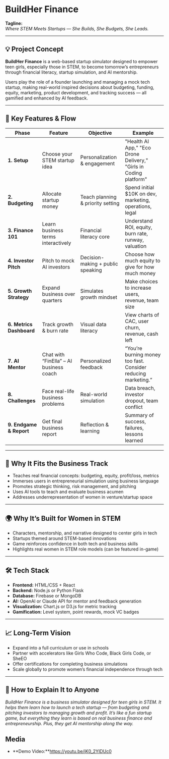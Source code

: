 
# BuildHer Finance

**Tagline:**  
*Where STEM Meets Startups — She Builds, She Budgets, She Leads.*

---

## 💡 Project Concept

**BuildHer Finance** is a web-based startup simulator designed to empower teen girls, especially those in STEM, to become tomorrow’s entrepreneurs through financial literacy, startup simulation, and AI mentorship.

Users play the role of a founder launching and managing a mock tech startup, making real-world inspired decisions about budgeting, funding, equity, marketing, product development, and tracking success — all gamified and enhanced by AI feedback.

---

## 🧩 Key Features & Flow

| Phase           | Feature           | Objective                     | Example                              |
|-----------------|-------------------|-------------------------------|------------------------------------|
| **1. Setup**       | Choose your STEM startup idea | Personalization & engagement       | "Health AI App," "Eco Drone Delivery," "Girls in Coding platform" |
| **2. Budgeting**   | Allocate startup money        | Teach planning & priority setting  | Spend initial $10K on dev, marketing, operations, legal           |
| **3. Finance 101** | Learn business terms interactively | Financial literacy core           | Understand ROI, equity, burn rate, runway, valuation              |
| **4. Investor Pitch** | Pitch to mock AI investors   | Decision-making + public speaking | Choose how much equity to give for how much money                 |
| **5. Growth Strategy** | Expand business over quarters | Simulates growth mindset           | Make choices to increase users, revenue, team size                |
| **6. Metrics Dashboard** | Track growth & burn rate      | Visual data literacy               | View charts of CAC, user churn, revenue, cash left                |
| **7. AI Mentor**      | Chat with “FinElla” – AI business coach | Personalized feedback            | “You’re burning money too fast. Consider reducing marketing.”    |
| **8. Challenges**     | Face real-life business problems | Real-world simulation             | Data breach, investor dropout, team conflict                      |
| **9. Endgame & Report** | Get final business report     | Reflection & learning             | Summary of success, failures, lessons learned                     |

---

## 💼 Why It Fits the Business Track

- Teaches real financial concepts: budgeting, equity, profit/loss, metrics  
- Immerses users in entrepreneurial simulation using business language  
- Promotes strategic thinking, risk management, and pitching  
- Uses AI tools to teach and evaluate business acumen  
- Addresses underrepresentation of women in venture/startup space  

---

## 🌍 Why It’s Built for Women in STEM

- Characters, mentorship, and narrative designed to center girls in tech  
- Startups themed around STEM-based innovations  
- Game reinforces confidence in both tech and business skills  
- Highlights real women in STEM role models (can be featured in-game)  

---

## 🛠️ Tech Stack

- **Frontend:** HTML/CSS + React  
- **Backend:** Node.js or Python Flask  
- **Database:** Firebase or MongoDB  
- **AI:** OpenAI or Claude API for mentor and feedback generation  
- **Visualization:** Chart.js or D3.js for metric tracking  
- **Gamification:** Level system, point rewards, mock VC badges  

---

## 📈 Long-Term Vision

- Expand into a full curriculum or use in schools  
- Partner with accelerators like Girls Who Code, Black Girls Code, or SheEO  
- Offer certifications for completing business simulations  
- Scale globally to promote women’s financial independence through tech  

---

## 🧠 How to Explain It to Anyone

*BuildHer Finance is a business simulator designed for teen girls in STEM. It helps them learn how to launch a tech startup — from budgeting and pitching investors to managing growth and profit. It’s like a fun startup game, but everything they learn is based on real business finance and entrepreneurship. Plus, they get AI mentorship along the way.*

## Media
- **Demo Video:**https://youtu.be/jK0_2YIDUc0



